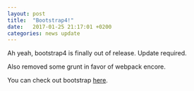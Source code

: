 ```yaml
---
layout: post
title:  "Bootstrap4!"
date:   2017-01-25 21:17:01 +0200
categories: news update
---
```

Ah yeah, bootstrap4 is finally out of release. Update required.

Also removed some grunt in favor of webpack encore.

You can check out bootstrap [here][page-layout].

[page-layout]: https://getbootstrap.com/


